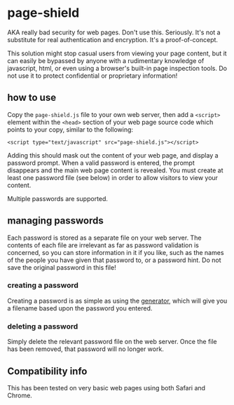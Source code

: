 # page-shield
AKA really bad security for web pages. Don't use this. Seriously. It's not a substitute for real authentication and encryption. It's a proof-of-concept.

This solution might stop casual users from viewing your page content, but it can easily be bypassed by anyone with a rudimentary knowledge of javascript, html, or even using a browser's built-in page inspection tools. Do not use it to protect confidential or proprietary information!

## how to use
Copy the `page-shield.js` file to your own web server, then add a `<script>` element within the `<head>` section of your web page source code which points to your copy, similar to the following:

```
<script type="text/javascript" src="page-shield.js"></script>
```

Adding this should mask out the content of your web page, and display a password prompt. When a valid password is entered, the prompt disappears and the main web page content is revealed. You must create at least one password file (see below) in order to allow visitors to view your content.

Multiple passwords are supported.

## managing passwords
Each password is stored as a separate file on your web server. The contents of each file are irrelevant as far as password validation is concerned, so you can store information in it if you like, such as the names of the people you have given that password to, or a password hint. Do not save the original password in this file!

### creating a password
Creating a password is as simple as using the [generator](http://technickle.github.io/page-shield/generate-hash.html), which will give you a filename based upon the password you entered.

### deleting a password
Simply delete the relevant password file on the web server. Once the file has been removed, that password will no longer work.

## Compatibility info
This has been tested on very basic web pages using both Safari and Chrome.

